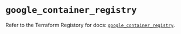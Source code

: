 # `google_container_registry`

Refer to the Terraform Registory for docs: [`google_container_registry`](https://registry.terraform.io/providers/hashicorp/google-beta/5.1.0/docs/resources/google_container_registry).
